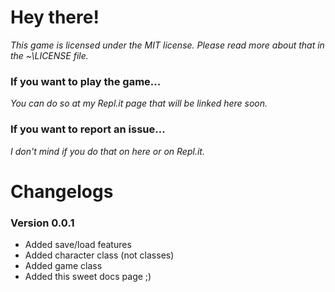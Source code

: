 # Hey there!

*This game is licensed under the* *MIT* *license. Please read more about that in the ~\LICENSE file.*

### If you want to play the game...
*You can do so at my Repl.it page that will be linked here soon.*

### If you want to report an issue...
*I don't mind if you do that on here or on Repl.it.*

# Changelogs

### Version 0.0.1
- Added save/load features
- Added character class (not classes)
- Added game class
- Added this sweet docs page ;)